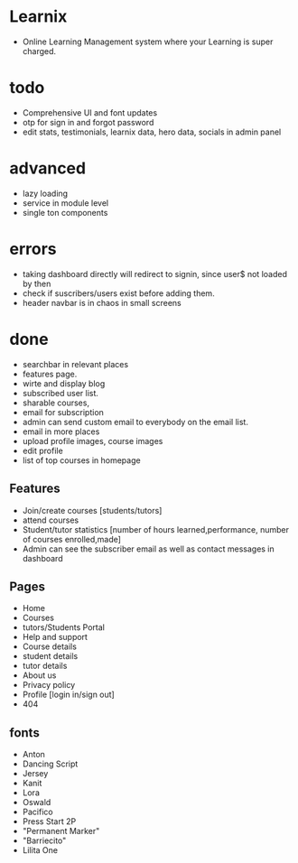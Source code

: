 # Learnix 
- Online Learning Management system where your Learning is super charged. 

# todo 

- Comprehensive UI and font updates
- otp for sign in and forgot password
- edit stats, testimonials, learnix data, hero data, socials in admin panel


# advanced
- lazy loading
- service in module level
- single ton components

# errors
- taking dashboard directly will redirect to signin, since user$ not loaded by then
- check if suscribers/users exist before adding them.
- header navbar is in chaos in small screens


# done
- searchbar in relevant places
- features page.
- wirte and display blog
- subscribed user list.
- sharable courses,
- email for subscription
- admin can send custom email to everybody on the email list. 
- email in more places
- upload profile images, course images 
- edit profile
- list of top courses in homepage





## Features
   - Join/create courses [students/tutors]
   - attend courses
   - Student/tutor statistics [number of hours learned,performance, number of courses enrolled,made]
   - Admin can see the subscriber email as well as contact messages in dashboard


## Pages
  - Home
  - Courses
  - tutors/Students Portal
  - Help and support
  - Course details
  - student details
  - tutor details
  - About us
  - Privacy policy
  - Profile [login in/sign out]
  - 404 

## fonts 
  - Anton
  - Dancing Script
  - Jersey
  - Kanit
  - Lora
  - Oswald
  - Pacifico
  - Press Start 2P
  - "Permanent Marker"
  - "Barriecito"
  - Lilita One
